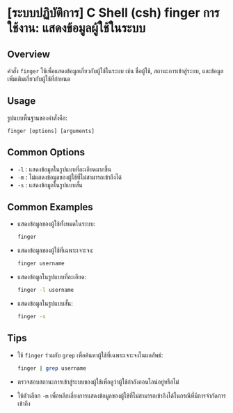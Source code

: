 # [ระบบปฏิบัติการ] C Shell (csh) finger การใช้งาน: แสดงข้อมูลผู้ใช้ในระบบ

## Overview
คำสั่ง `finger` ใช้เพื่อแสดงข้อมูลเกี่ยวกับผู้ใช้ในระบบ เช่น ชื่อผู้ใช้, สถานะการเข้าสู่ระบบ, และข้อมูลเพิ่มเติมเกี่ยวกับผู้ใช้ที่กำหนด

## Usage
รูปแบบพื้นฐานของคำสั่งคือ:

```
finger [options] [arguments]
```

## Common Options
- `-l` : แสดงข้อมูลในรูปแบบที่ละเอียดมากขึ้น
- `-m` : ไม่แสดงข้อมูลของผู้ใช้ที่ไม่สามารถเข้าถึงได้
- `-s` : แสดงข้อมูลในรูปแบบสั้น

## Common Examples
- แสดงข้อมูลของผู้ใช้ทั้งหมดในระบบ:
  ```bash
  finger
  ```

- แสดงข้อมูลของผู้ใช้ที่เฉพาะเจาะจง:
  ```bash
  finger username
  ```

- แสดงข้อมูลในรูปแบบที่ละเอียด:
  ```bash
  finger -l username
  ```

- แสดงข้อมูลในรูปแบบสั้น:
  ```bash
  finger -s
  ```

## Tips
- ใช้ `finger` ร่วมกับ `grep` เพื่อค้นหาผู้ใช้ที่เฉพาะเจาะจงในผลลัพธ์:
  ```bash
  finger | grep username
  ```

- ตรวจสอบสถานะการเข้าสู่ระบบของผู้ใช้เพื่อดูว่าผู้ใช้กำลังออนไลน์อยู่หรือไม่

- ใช้ตัวเลือก `-m` เพื่อหลีกเลี่ยงการแสดงข้อมูลของผู้ใช้ที่ไม่สามารถเข้าถึงได้ในกรณีที่มีการจำกัดการเข้าถึง